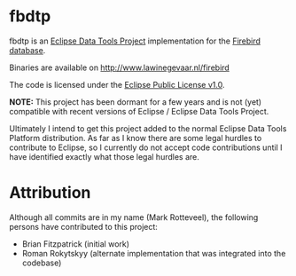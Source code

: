 fbdtp
=====

fbdtp is an [Eclipse Data Tools Project](http://projects.eclipse.org/projects/datatools) implementation for the [Firebird database](http://www.firebirdsql.org/).

Binaries are available on http://www.lawinegevaar.nl/firebird

The code is licensed under the [Eclipse Public License v1.0](http://www.eclipse.org/legal/epl-v10.html).

**NOTE:** This project has been dormant for a few years and is not (yet) compatible with recent versions of Eclipse / Eclipse Data Tools Project.

Ultimately I intend to get this project added to the normal Eclipse Data Tools Platform distribution. As far as I know there are some legal hurdles to contribute to Eclipse, so I currently do not accept code contributions until I have identified exactly what those legal hurdles are.

Attribution
===========

Although all commits are in my name (Mark Rotteveel), the following persons have contributed to this project:

* Brian Fitzpatrick (initial work)
* Roman Rokytskyy (alternate implementation that was integrated into the codebase)
